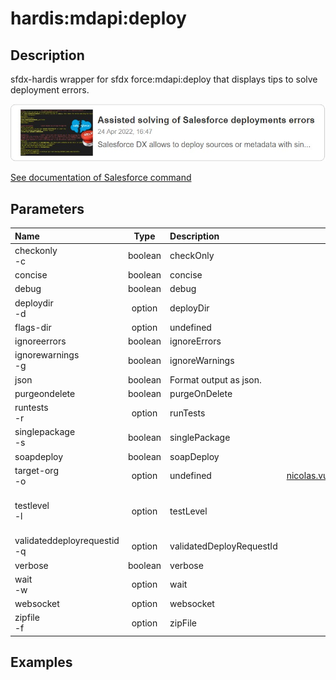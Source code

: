 <!-- This file has been generated with command 'sf hardis:doc:plugin:generate'. Please do not update it manually or it may be overwritten -->
# hardis:mdapi:deploy

## Description

sfdx-hardis wrapper for sfdx force:mdapi:deploy that displays tips to solve deployment errors.

[![Assisted solving of Salesforce deployments errors](https://github.com/hardisgroupcom/sfdx-hardis/raw/main/docs/assets/images/article-deployment-errors.jpg)](https://nicolas.vuillamy.fr/assisted-solving-of-salesforce-deployments-errors-47f3666a9ed0)

[See documentation of Salesforce command](https://developer.salesforce.com/docs/atlas.en-us.sfdx_cli_reference.meta/sfdx_cli_reference/cli_reference_force_mdapi.htm#cli_reference_force_mdapi_deploy)


## Parameters

|Name|Type|Description|Default|Required|Options|
|:---|:--:|:----------|:-----:|:------:|:-----:|
|checkonly<br/>-c|boolean|checkOnly||||
|concise|boolean|concise||||
|debug|boolean|debug||||
|deploydir<br/>-d|option|deployDir||||
|flags-dir|option|undefined||||
|ignoreerrors|boolean|ignoreErrors||||
|ignorewarnings<br/>-g|boolean|ignoreWarnings||||
|json|boolean|Format output as json.||||
|purgeondelete|boolean|purgeOnDelete||||
|runtests<br/>-r|option|runTests||||
|singlepackage<br/>-s|boolean|singlePackage||||
|soapdeploy|boolean|soapDeploy||||
|target-org<br/>-o|option|undefined|nicolas.vuillamy@cloudity.com.playnico|||
|testlevel<br/>-l|option|testLevel|NoTestRun||NoTestRun<br/>RunSpecifiedTests<br/>RunLocalTests<br/>RunAllTestsInOrg|
|validateddeployrequestid<br/>-q|option|validatedDeployRequestId||||
|verbose|boolean|verbose||||
|wait<br/>-w|option|wait|120|||
|websocket|option|websocket||||
|zipfile<br/>-f|option|zipFile||||

## Examples


